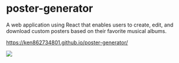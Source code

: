 # poster-generator
A web application using React that enables users to create, edit, and download custom
posters based on their favorite musical albums.

https://ken862734801.github.io/poster-generator/

<img src="assets/images/poster-generator.gif">